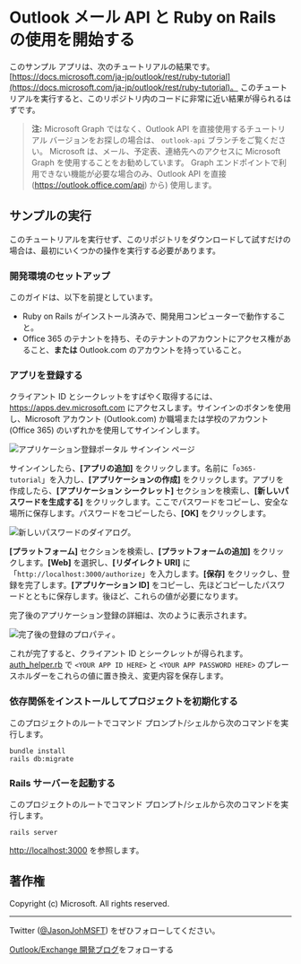 # <a name="getting-started-with-the-outlook-mail-api-and-ruby-on-rails"></a>Outlook メール API と Ruby on Rails の使用を開始する #

このサンプル アプリは、次のチュートリアルの結果です。[https://docs.microsoft.com/ja-jp/outlook/rest/ruby-tutorial](https://docs.microsoft.com/ja-jp/outlook/rest/ruby-tutorial)。 このチュートリアルを実行すると、このリポジトリ内のコードに非常に近い結果が得られるはずです。

> **注:** Microsoft Graph ではなく、Outlook API を直接使用するチュートリアル バージョンをお探しの場合は、 `outlook-api` ブランチをご覧ください。 Microsoft は、メール、予定表、連絡先へのアクセスに Microsoft Graph を使用することをお勧めしています。 Graph エンドポイントで利用できない機能が必要な場合のみ、Outlook API を直接 (https://outlook.office.com/api) から) 使用します。

## <a name="running-the-sample"></a>サンプルの実行

このチュートリアルを実行せず、このリポジトリをダウンロードして試すだけの場合は、最初にいくつかの操作を実行する必要があります。

### <a name="setup-your-dev-environment"></a>開発環境のセットアップ

このガイドは、以下を前提としています。

- Ruby on Rails がインストール済みで、開発用コンピューターで動作すること。 
- Office 365 のテナントを持ち、そのテナントのアカウントにアクセス権があること、**または** Outlook.com のアカウントを持っていること。

### <a name="register-the-app"></a>アプリを登録する

クライアント ID とシークレットをすばやく取得するには、https://apps.dev.microsoft.com にアクセスします。サインインのボタンを使用し、Microsoft アカウント (Outlook.com) か職場または学校のアカウント (Office 365) のいずれかを使用してサインインします。

![アプリケーション登録ポータル サインイン ページ](../readme-images/sign-in.PNG)

サインインしたら、**[アプリの追加]** をクリックします。名前に「`o365-tutorial`」を入力し、**[アプリケーションの作成]** をクリックします。アプリを作成したら、**[アプリケーション シークレット]** セクションを検索し、**[新しいパスワードを生成する]** をクリックします。ここでパスワードをコピーし、安全な場所に保存します。パスワードをコピーしたら、**[OK]** をクリックします。

![新しいパスワードのダイアログ。](../readme-images/new-password.PNG)

**[プラットフォーム]** セクションを検索し、**[プラットフォームの追加]** をクリックします。**[Web]** を選択し、**[リダイレクト URI]** に「`http://localhost:3000/authorize`」を入力します。**[保存]** をクリックし、登録を完了します。**[アプリケーション ID]** をコピーし、先ほどコピーしたパスワードとともに保存します。後ほど、これらの値が必要になります。

完了後のアプリケーション登録の詳細は、次のように表示されます。

![完了後の登録のプロパティ。](../readme-images/ruby-tutorial.PNG)

これが完了すると、クライアント ID とシークレットが得られます。[auth_helper.rb](app/helpers/auth_helper.rb) で `<YOUR APP ID HERE>` と `<YOUR APP PASSWORD HERE>` のプレースホルダーをこれらの値に置き換え、変更内容を保存します。

### <a name="install-dependencies-and-initialize-project"></a>依存関係をインストールしてプロジェクトを初期化する

このプロジェクトのルートでコマンド プロンプト/シェルから次のコマンドを実行します。

```Shell
bundle install
rails db:migrate
```

### <a name="start-the-rails-server"></a>Rails サーバーを起動する

このプロジェクトのルートでコマンド プロンプト/シェルから次のコマンドを実行します。

```Shell
rails server
```

[http://localhost:3000](http://localhost:3000) を参照します。

## <a name="copyright"></a>著作権 ##

Copyright (c) Microsoft. All rights reserved.

----------
Twitter ([@JasonJohMSFT](https://twitter.com/JasonJohMSFT)) をぜひフォローしてください。

[Outlook/Exchange 開発ブログ](http://blogs.msdn.com/b/exchangedev/)をフォローする